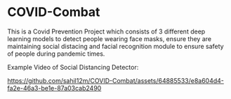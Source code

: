 # COVID-Combat
This is a Covid Prevention Project which consists of 3 different deep learning models to detect people wearing face masks, ensure they are maintaining social distacing and facial recognition module to ensure safety of people during pandemic times.

Example Video of Social Distancing Detector:



https://github.com/sahil12m/COVID-Combat/assets/64885533/e8a604d4-fa2e-46a3-be1e-87a03cab2490

